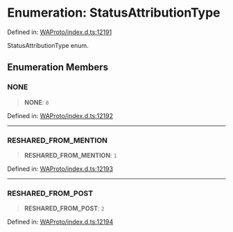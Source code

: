 # Enumeration: StatusAttributionType

Defined in: [WAProto/index.d.ts:12191](https://github.com/Fokusdotid/bail/blob/fcd0cec6f26de1fb545eb2e03fa5c63fbad99d3d/WAProto/index.d.ts#L12191)

StatusAttributionType enum.

## Enumeration Members

### NONE

> **NONE**: `0`

Defined in: [WAProto/index.d.ts:12192](https://github.com/Fokusdotid/bail/blob/fcd0cec6f26de1fb545eb2e03fa5c63fbad99d3d/WAProto/index.d.ts#L12192)

***

### RESHARED\_FROM\_MENTION

> **RESHARED\_FROM\_MENTION**: `1`

Defined in: [WAProto/index.d.ts:12193](https://github.com/Fokusdotid/bail/blob/fcd0cec6f26de1fb545eb2e03fa5c63fbad99d3d/WAProto/index.d.ts#L12193)

***

### RESHARED\_FROM\_POST

> **RESHARED\_FROM\_POST**: `2`

Defined in: [WAProto/index.d.ts:12194](https://github.com/Fokusdotid/bail/blob/fcd0cec6f26de1fb545eb2e03fa5c63fbad99d3d/WAProto/index.d.ts#L12194)
